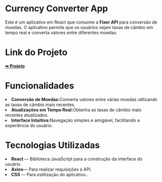 <h1>Currency Converter App
</h1>

<p>
  Este é um aplicativo em React que consome a <strong>Fixer API</strong> para conversão de moedas. O aplicativo permite que os usuários vejam taxas de câmbio em tempo real e converta valores entre diferentes moedas.
</p>


<h1>Link do Projeto</h1>
<a href="https://react-fixer-api.vercel.app/" rel="nofollow"><strong>➥ Projeto</strong></a></p>


<h1>Funcionalidades</h1>
<li><strong>Conversão de Moedas:</strong>Converta valores entre várias moedas utilizando as taxas de câmbio mais recentes.</li>
<li><strong>Atualizações em Tempo Real:</strong>Obtenha as taxas de câmbio mais recentes atualizados.</li>
<li><strong>Interface Intuitiva:</strong>Navegação simples e amigável, facilitando a experiência do usuário.</li>

<h1>Tecnologias Utilizadas</h1>
<li><strong>React </strong>— Biblioteca JavaScript para a construção da interface do usuário.</li>
<li><strong>Axios</strong>— Para realizar requisições à API.</li>
<li><strong>CSS </strong> — Para estilização do aplicativo..</li>

<br>
<br>





